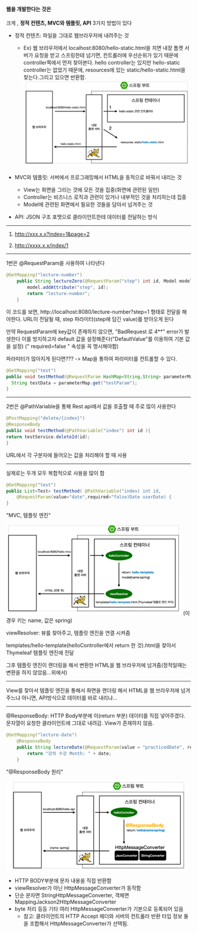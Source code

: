 #### 웹을 개발한다는 것은

크게 , <b>정적 컨텐츠, MVC와 템플릿, API</b> 3가지 방법이 있다

- 정적 컨텐츠: 파일을 그대로 웹브라우저에 내려주는 것
    - Ex) 웹 브라우저에서 localhost:8080/hello-static.html을 치면 내장 톰켓 서버가 요청을 받고
    스프링한테 넘기면, 컨트롤러에 우선순위가 있기 때문에 controller쪽에서 먼저 찾아본다. hello controller는 있지만
    hello-static controller는 없었기 때문에, resources에 있는 static/hello-static.html을 찾는다.그리고 있으면
    반환함.
![img_1.png](img_1.png)

- MVC와 템플릿: 서버에서 프로그래밍해서 HTML을 동적으로 바꿔서 내리는 것
    -  View는 화면을 그리는 것에 모든 것을 집중(화면에 관련된 일만)
    -  Controller는 비즈니스 로직과 관련이 있거나 내부적인 것을 처리하는데 집중 
    -  Model에 관련된 화면에서 필요한 것들을 담아서 넘겨주는 것


- API: JSON 구조 포맷으로 클라이언트한테 데이터를 전달하는 방식

---

1) http://xxx.x.x?index=1&page=2

2) http://xxxx.x.x/index/1

--- 

1번은 @RequestParam을 사용하여 나타낸다
```java
@GetMapping("lecture-number")
    public String lectureZero(@RequestParam("step") int id, Model model) {
        model.addAttribute("step", id);
        return "lecture-number";
    }
```
이 코드를 보면, http://localhost:8080/lecture-number?step=1 형태로 전달을 해야한다.
URL이 전달될 때, step 파라미터(step에 담긴 value)를 받아오게 된다

만약 RequestParam에 key값이 존재하지 않으면, "BadRequest 로 4**" error가 발생한다
이를 방지하고자 default 값을 설정해준다("DefaultValue"를 이용하여 기본 값을 설정)
(" required=false " 속성을 꼭 명시해야함)


파라미터가 많아지게 된다면??? -> Map을 통하여 파라미터를 컨트롤할 수 있다.
```java
@GetMapping("test")
public void testMethod(@RequestParam HashMap<String,String> parameterMap){
  String testData = parameterMap.get("testParam");
}
```
---

2번은 @PathVariable을 통해 Rest api에서 값을 호출할 때 주로 많이 사용한다
```java
@PostMapping("delete/{index}")
@ResponseBody
public void testMethod(@PathVariable("index") int id ){
return testService.deleteId(id);
}
```
URL에서 각 구분자에 들어오는 값을 처리해야 할 때 사용

---

실제로는 두개 모두 복합적으로 사용을 많이 함

```java
@GetMapping("test")
public List<Test> testMethod( @PathVariable("index) int id,
    @RequestParam(value="date",required="false)Date userDate) {
}
```

"MVC, 템플릿 엔진"

![img.png](img.png) (이 경우 키는 name, 값은 spring)

viewResolver: 뷰를 찾아주고, 템플릿 엔진을 연결 시켜줌

templates/hello-template(helloController에서 return 한 것).html을 찾아서 
Thymeleaf 템플릿 엔진에 전달

그후 템플릿 엔진이 랜더링을 해서 변환한 HTML을 웹 브라우저에 넘겨줌(정적일때는 변환을 하지 않았음...위에서)

---
View를 찾아서 템플릿 엔진을 통해서 화면을 랜더링 해서 HTML을 웹 브라우저에 넘겨주느냐
아니면, API방식으로 데이터를 바로 내리냐...

---
@ResponseBody: HTTP Body부분에 이(return 부분) 데이터를 직접 넣어주겠다.<br/>문자열이 요청한 클라이언트에 그대로 내려감. View가 존재하지 않음.

```java
@GetMapping("lecture-date")
    @ResponseBody
    public String lectureDate(@RequestParam(value = "practicedDate", required = false) String date) {
        return "강의 수강 Month: " + date;  
    }
```
"@ResponseBody 원리"

![img_2.png](img_2.png)

- HTTP BODY부분에 문자 내용을 직접 반환함
- viewResolver가 아닌 HttpMessageConverter가 동작함
- 단순 문자면 StringHttpMessageConverter, 객체면 MappingJackson2HttpMessageConverter
- byte 처리 등등 기타 여러 HttpMessageConverter가 기본으로 등록되어 있음
  - 참고: 클라이언트의 HTTP Accept 헤더와 서버의 컨트롤러 반환 타입 정보 둘을 조합해서
        HttpMessageConverter가 선택됨.



















